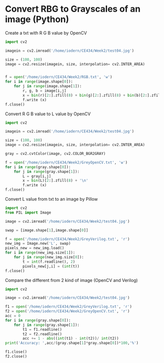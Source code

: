 # Convert RBG to Grayscales of an image (Python)

Create a txt with R G B value by OpenCV

```python
import cv2

imagein = cv2.imread('/home/iodern/CE434/Week2/test04.jpg')

size = (100, 100)
image = cv2.resize(imagein, size, interpolation= cv2.INTER_AREA)


f = open('/home/iodern/CE434/Week2/RGB.txt', 'w')
for i in range(image.shape[0]):
    for j in range(image.shape[1]):
        r, g, b = image[i,j]
        x = bin(r)[2:].zfill(8) + bin(g)[2:].zfill(8) + bin(b)[2:].zfill(8) + '\n'
        f.write (x)       
f.close()

```

Convert R G B value to L value by OpenCV

```python
import cv2

imagein = cv2.imread('/home/iodern/CE434/Week2/test04.jpg')

size = (100, 100)
image = cv2.resize(imagein, size, interpolation= cv2.INTER_AREA)

gray = cv2.cvtColor(image, cv2.COLOR_BGR2GRAY)

f = open('/home/iodern/CE434/Week2/GreyOpenCV.txt', 'w')
for i in range(gray.shape[0]):
    for j in range(gray.shape[1]):
        L = gray[i,j]
        x = bin(L)[2:].zfill(8) + '\n'
        f.write (x)       
f.close()
```

Convert L value from txt to an image by Pillow
```python
import cv2
from PIL import Image

image = cv2.imread('/home/iodern/CE434/Week2/test04.jpg')

swap = [image.shape[1],image.shape[0]]

f = open('/home/iodern/CE434/Week2/GreyVerilog.txt', 'r')
new_img = Image.new('L', swap)
pixels_new = new_img.load()
for i in range(new_img.size[1]):
    for j in range(new_img.size[0]):
        t = int(f.readline(), 2)
        pixels_new[j,i] = (int(t))
f.close()

```

Compare the different from 2 kind of image (OpenCV and Verilog)
```python
import cv2

image = cv2.imread('/home/iodern/CE434/Week2/test04.jpg')

f1 = open('/home/iodern/CE434/Week2/GreyVerilog.txt', 'r')
f2 = open('/home/iodern/CE434/Week2/GreyOpenCV.txt', 'r')
acc = 0
for i in range(gray.shape[0]):
    for j in range(gray.shape[1]):
        t1 = f1.readline()
        t2 = f2.readline()  
        acc += 1 - abs((int(t1) - int(t2))/ int(t2))       
print('Accuracy: ',acc/(gray.shape[1]*gray.shape[0])*100,'%')

f1.close()
f2.close()

```
